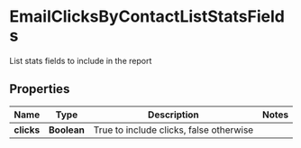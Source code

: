 

# EmailClicksByContactListStatsFields

List stats fields to include in the report

## Properties

| Name | Type | Description | Notes |
|------------ | ------------- | ------------- | -------------|
|**clicks** | **Boolean** | True to include clicks, false otherwise |  |



